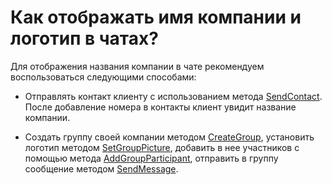 # Как отображать имя компании и логотип в чатах?

Для отображения названия компании в чате рекомендуем воспользоваться следующими способами:

- Отправлять контакт клиенту с использованием метода [SendContact](../api/sending/SendContact.md). После добавление номера в контакты клиент увидит название компании.

- Создать группу своей компании методом [CreateGroup](../api/groups/CreateGroup.md), установить логотип методом [SetGroupPicture](../api/groups/SetGroupPicture.md),  добавить в нее участников с помощью метода [AddGroupParticipant](../api/groups/AddGroupParticipant.md), отправить в группу сообщение методом [SendMessage](../api/sending/SendMessage.md).
